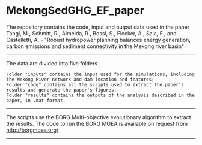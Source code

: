 # MekongSedGHG_EF_paper
The repository contains the code, input and output data used in the paper Tangi, M., Schmitt, R., Almeida, R., Bossi, S., Flecker, A., Sala, F., and Castelletti, A. - "Robust hydropower planning balances energy generation, carbon emissions and sediment connectivity in the Mekong river basin"

----

The data are divided into five folders

    Folder "inputs" contains the input used for the simulations, including the Mekong River network and dam location and features;
    Folder "code" contains all the scripts used to extract the paper's results and generate the paper's figures;
    Folder "results" contains the outputs of the analysis described in the paper, in .mat format.
    
---

The scripts use the BORG Multi-objective evolutionary algorithm to extract the results. The code to run the BORG MOEA is available on request from http://borgmoea.org/

---
